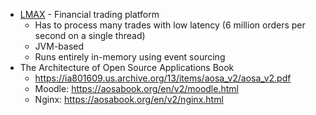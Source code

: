 - [LMAX](https://martinfowler.com/articles/lmax.html) - Financial trading platform
  - Has to process many trades with low latency (6 million orders per second on a single thread)
  - JVM-based
  - Runs entirely in-memory using event sourcing
- The Architecture of Open Source Applications Book
  - https://ia801609.us.archive.org/13/items/aosa_v2/aosa_v2.pdf
  - Moodle: https://aosabook.org/en/v2/moodle.html
  - Nginx: https://aosabook.org/en/v2/nginx.html


 
